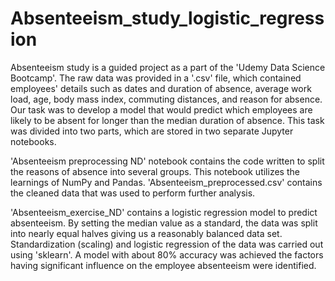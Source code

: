 # Absenteeism_study_logistic_regression

Absenteeism study is a guided project as a part of the 'Udemy Data Science Bootcamp'. The raw data was provided in a '.csv' file, which contained employees' details such as dates and duration of absence, average work load, age, body mass index, commuting distances, and reason for absence. Our task was to develop a model that would predict which employees are likely to be absent for longer than the median duration of absence. This task was divided into two parts, which are stored in two separate Jupyter notebooks.

'Absenteeism preprocessing ND' notebook contains the code written to split the reasons of absence into several groups. This notebook utilizes the learnings of NumPy and Pandas. 'Absenteeism_preprocessed.csv' contains the cleaned data that was used to perform further analysis.

'Absenteeism_exercise_ND' contains a logistic regression model to predict absenteeism. By setting the median value as a standard, the data was split into nearly equal halves giving us a reasonably balanced data set. Standardization (scaling) and logistic regression of the data was carried out using 'sklearn'. A model with about 80% accuracy was achieved the factors having significant influence on the employee absenteeism were identified.
